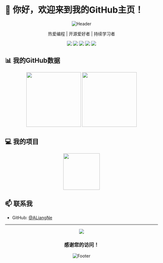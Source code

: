 # 👋 你好，欢迎来到我的GitHub主页！

<div align="center">
  
  ![Header](https://capsule-render.vercel.app/api?type=waving&color=gradient&height=200&section=header&text=ALiangNe&fontSize=70&animation=fadeIn)
  
  <p>热爱编程 | 开源爱好者 | 持续学习者</p>
  
  <div>
    <img src="https://img.shields.io/badge/-JavaScript-F7DF1E?style=flat-square&logo=javascript&logoColor=black" />
    <img src="https://img.shields.io/badge/-TypeScript-3178C6?style=flat-square&logo=typescript&logoColor=white" />
    <img src="https://img.shields.io/badge/-React-61DAFB?style=flat-square&logo=react&logoColor=black" />
    <img src="https://img.shields.io/badge/-Node.js-339933?style=flat-square&logo=node.js&logoColor=white" />
    <img src="https://img.shields.io/badge/-Python-3776AB?style=flat-square&logo=python&logoColor=white" />
  </div>
</div>

## 📊 我的GitHub数据

<div align="center">
  <img height="180em" src="https://github-readme-stats.vercel.app/api?username=ALiangNe&show_icons=true&theme=tokyonight&include_all_commits=true&count_private=true" />
  <img height="180em" src="https://github-readme-stats.vercel.app/api/top-langs/?username=ALiangNe&layout=compact&langs_count=8&theme=tokyonight" />
</div>



<!-- <div align="center">
  <img src="https://github-profile-trophy.vercel.app/?username=ALiangNe&theme=nord&column=7" />
</div> -->



<!-- <div align="center">
  <img src="https://github-readme-streak-stats.herokuapp.com/?user=ALiangNe&theme=tokyonight" />
</div> -->

## 💻 我的项目

<div align="center">
  <!-- <a href="https://github.com/ALiangNe/项目1">
    <img height="120em" src="https://github-readme-stats.vercel.app/api/pin/?username=ALiangNe&repo=ALiangNe&theme=tokyonight" />
  </a> -->
  <a href="https://github.com/ALiangNe/ChainRate-PMP">
    <img height="120em" src="https://github-readme-stats.vercel.app/api/pin/?username=ALiangNe&repo=ALiangNe&theme=tokyonight" />
  </a>
  <!-- 随着你创建更多项目，可以在此添加更多项目卡片 -->
</div>


## 📫 联系我

- GitHub: [@ALiangNe](https://github.com/ALiangNe)
<!-- 你可以添加更多联系方式 -->

---

<div align="center">
  <img src="https://komarev.com/ghpvc/?username=ALiangNe&color=blueviolet&style=flat-square&label=访问量" />
  
  ### 感谢您的访问！
  
  ![Footer](https://capsule-render.vercel.app/api?type=waving&color=gradient&height=100&section=footer)
</div> 
